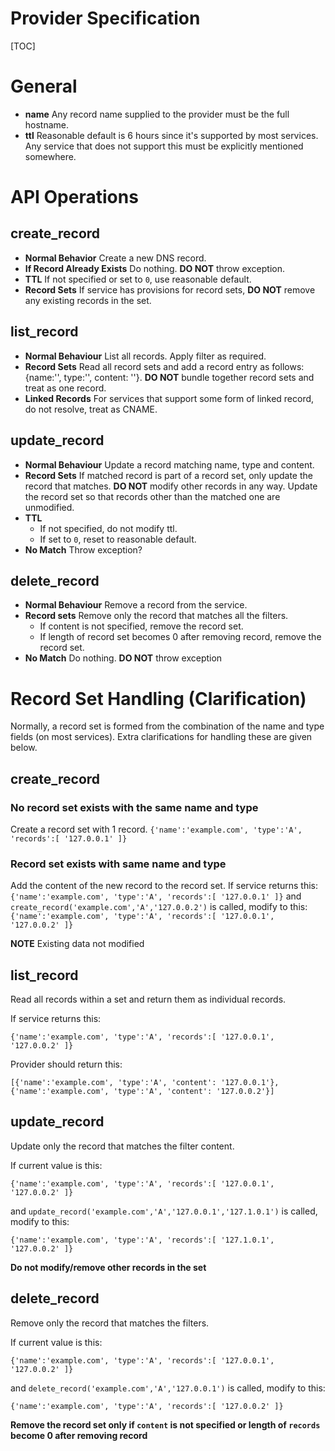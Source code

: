 <h1>Provider Specification</h1>

[TOC]

# General
- **name** Any record name supplied to the provider must be the full hostname.
- **ttl** Reasonable default is 6 hours since it's supported by most services. Any service that does not support this must be explicitly mentioned somewhere.

# API Operations
## create_record
- **Normal Behavior** Create a new DNS record.
- **If Record Already Exists** Do nothing. **DO NOT** throw exception.
- **TTL** If not specified or set to `0`, use reasonable default.
- **Record Sets** If service has provisions for record sets, **DO NOT** remove any existing records in the set.

## list_record
- **Normal Behaviour** List all records. Apply filter as required.
- **Record Sets** Read all record sets and add a record entry as follows:  {name:'', type:'', content: ''}. **DO NOT** bundle together record sets and treat as one record.
- **Linked Records** For services that support some form of linked record, do not resolve, treat as CNAME.

## update_record
- **Normal Behaviour** Update a record matching name, type and content.
- **Record Sets** If matched record is part of a record set, only update the record that matches. **DO NOT** modify other records in any way. Update the record set so that records other than the matched one are unmodified.
- **TTL**
    - If not specified, do not modify ttl.
    - If set to `0`, reset to reasonable default.
- **No Match** Throw exception?

## delete_record
- **Normal Behaviour** Remove a record from the service.
- **Record sets** Remove only the record that matches all the filters. 
    - If content is not specified, remove the record set.
    - If length of record set becomes 0 after removing record, remove the record set.
- **No Match** Do nothing. **DO NOT** throw exception

# Record Set Handling (Clarification)
Normally, a record set is formed from the combination of the name and type fields (on most services). Extra clarifications for handling these are given below.

## create_record
### No record set exists with the same name and type
Create a record set with 1 record.
`{'name':'example.com', 'type':'A', 'records':[ '127.0.0.1' ]}`

### Record set exists with same name and type
Add the content of the new record to the record set.
If service returns this:
`{'name':'example.com', 'type':'A', 'records':[ '127.0.0.1' ]}`
and `create_record('example.com','A','127.0.0.2')` is called, modify to this:
`{'name':'example.com', 'type':'A', 'records':[ '127.0.0.1', '127.0.0.2' ]}`

**NOTE** Existing data not modified

## list_record
Read all records within a set and return them as individual records.

If service returns this:

`{'name':'example.com', 'type':'A', 'records':[ '127.0.0.1', '127.0.0.2' ]}`

Provider should return this:

`[{'name':'example.com', 'type':'A', 'content': '127.0.0.1'},
{'name':'example.com', 'type':'A', 'content': '127.0.0.2'}]`

## update_record
Update only the record that matches the filter content.

If current value is this:

`{'name':'example.com', 'type':'A', 'records':[ '127.0.0.1', '127.0.0.2' ]}`

and `update_record('example.com','A','127.0.0.1','127.1.0.1')` is called, modify to this:

`{'name':'example.com', 'type':'A', 'records':[ '127.1.0.1', '127.0.0.2' ]}`

**Do not modify/remove other records in the set**

## delete_record
Remove only the record that matches the filters.

If current value is this:

`{'name':'example.com', 'type':'A', 'records':[ '127.0.0.1', '127.0.0.2' ]}`

and `delete_record('example.com','A','127.0.0.1')` is called, modify to this:

`{'name':'example.com', 'type':'A', 'records':[ '127.0.0.2' ]}`

**Remove the record set only if `content` is not specified or length of `records` become 0 after removing record**